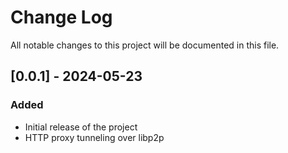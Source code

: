 # Change Log

All notable changes to this project will be documented in this file.

## [0.0.1] - 2024-05-23

### Added

- Initial release of the project
- HTTP proxy tunneling over libp2p
